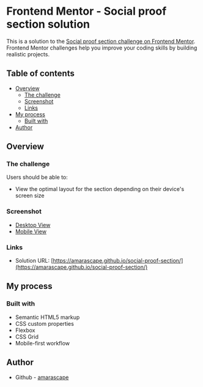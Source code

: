 # Frontend Mentor - Social proof section solution

This is a solution to the [Social proof section challenge on Frontend Mentor](https://www.frontendmentor.io/challenges/social-proof-section-6e0qTv_bA). Frontend Mentor challenges help you improve your coding skills by building realistic projects.

## Table of contents

- [Overview](#overview)
  - [The challenge](#the-challenge)
  - [Screenshot](#screenshot)
  - [Links](#links)
- [My process](#my-process)
  - [Built with](#built-with)
- [Author](#author)

## Overview

### The challenge

Users should be able to:

- View the optimal layout for the section depending on their device's screen size

### Screenshot

- [Desktop View](screenshots/desktop-view-screenshot.png)
- [Mobile View](screenshots/mobile-view-screenshot.png)

### Links

- Solution URL: [https://amarascape.github.io/social-proof-section/](https://amarascape.github.io/social-proof-section/)

## My process

### Built with

- Semantic HTML5 markup
- CSS custom properties
- Flexbox
- CSS Grid
- Mobile-first workflow

## Author

- Github - [amarascape](https://github.com/amarascape)
